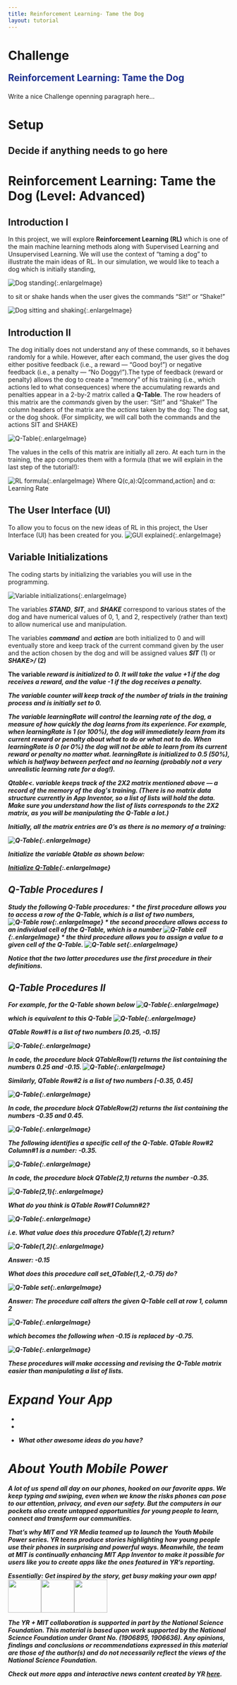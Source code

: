```yaml
---
title: Reinforcement Learning- Tame the Dog
layout: tutorial
---
```


# Challenge

<p style="font-size: 150%;
font-weight:bold; color:#1c2f8d; padding-bottom: 0;">Reinforcement Learning: Tame the Dog
</p>

Write a nice Challenge openning paragraph here...


# Setup

## Decide if anything needs to go here



# Reinforcement Learning: Tame the Dog (Level: Advanced)

## Introduction I

In this project, we will explore <strong>Reinforcement Learning (RL)</strong> which is one of the main machine learning methods along with Supervised Learning and Unsupervised Learning. We will use the context of “taming a dog” to illustrate the main ideas of RL. In our simulation, we would like to teach a dog which is initially standing,


![Dog standing](../images/RL_tamethedog/dog_stand.jpg){:.enlargeImage}

to sit or shake hands when the user gives the commands “Sit!” or “Shake!”

![Dog sitting and shaking](../images/RL_tamethedog/dog_sitshake.png){:.enlargeImage}

## Introduction II

The dog initially does not understand any of these commands, so it behaves randomly for a while. However, after each command, the user gives the dog either positive feedback (i.e., a reward — “Good boy!”) or negative feedback (i.e., a penalty — “No Doggy!”).The type of feedback (reward or penalty) allows the dog to create a “memory” of his training (i.e., which actions led to what consequences) where the accumulating rewards and penalties appear in a 2-by-2 matrix called a <strong>Q-Table</strong>. The row headers of this matrix are the <em>commands</em> given by the user: “Sit!” and “Shake!” The column headers of the matrix are the <em>actions</em> taken by the dog: The dog sat, or the dog shook.  (For simplicity, we will call both the commands and the actions SIT and SHAKE)

![Q-Table](../images/RL_tamethedog/QT1.png){:.enlargeImage}

The values in the cells of this matrix are initially all zero. At each turn in the training, the app computes them  with a formula (that we will explain in the last step of the tutorial!): 


![RL formula](../images/RL_tamethedog/Formula.png){:.enlargeImage}
Where Q(c,a):Q[command,action] and α: Learning Rate

## The User Interface (UI)

To allow you to focus on the new ideas of RL in this project, the User Interface (UI) has been created for you.
![GUI explained](../images/RL_tamethedog/GUIExplained.png){:.enlargeImage}


## Variable Initializations

The coding starts by initializing the variables you will use in the programming.

![Variable initializations](../images/RL_tamethedog/Initialize.png){:.enlargeImage}

The variables <strong><em>STAND</em></strong>, <strong><em>SIT</em></strong>, and <strong><em>SHAKE</em></strong> correspond to various states of the dog and have numerical values of 0, 1, and 2, respectively (rather than text) to allow numerical use and manipulation.

The variables <strong><em>command</em></strong> and <strong><em>action</em></strong> are both initialized to 0 and will eventually store and keep track of the current command given by the user and the action chosen by the dog and will be assigned values <strong><em>SIT</em></strong> (1) or <strong><em>SHAKE>/</em> (2)

The variable <strong><em>reward is initialized to 0. It will take the value +1 if the dog receives a reward, and the value -1 if the dog receives a penalty.

The variable <strong><em>counter will keep track of the number of trials in the training process and is initially set to 0.

The variable <strong><em>learningRate</em></strong> will control the learning rate of the dog, a measure of how quickly the dog learns from its experience. For example, when <strong><em>learningRate</em></strong> is 1 (or 100%), the dog will immediately learn from its current reward or penalty about what to do or what not to do. When <strong><em>learningRate</em></strong> is 0 (or 0%) the dog will not be able to learn from its current reward or penalty no matter what. <strong><em>learningRate</em></strong> is initialized to 0.5 (50%), which is halfway between perfect and no learning (probably not a very unrealistic learning rate for a dog!).

<strong><em>Qtable<.</em></strong> variable keeps track of the 2X2 matrix mentioned above — a record of the memory of the dog's training. (There is no matrix data structure currently in App Inventor, so a list of lists will hold the data. Make sure you understand how the list of lists corresponds to the 2X2 matrix, as you will be manipulating the Q-Table a lot.) 

Initially, all the matrix entries are 0’s as there is no memory of a training:

![Q-Table](../images/RL_tamethedog/QT2.png){:.enlargeImage}

Initialize the variable Qtable as shown below:

[Initialize Q-Table](../images/RL_tamethedog/InitializeQtable.png){:.enlargeImage}

## Q-Table Procedures I

Study the following Q-Table procedures: 
    * the first procedure  allows you to access a row of the Q-Table, which is a list of two numbers, 
    ![Q-Table row](../images/RL_tamethedog/Procedure_QTableRow.png){:.enlargeImage}
    * the second procedure allows access to an individual cell of the Q-Table, which is a number
    ![Q-Table cell](../images/RL_tamethedog/Procedure_QTableRowColumn.png){:.enlargeImage}
    * the third procedure allows you to assign a value to a given cell of the Q-Table. 
    ![Q-Table set](../images/RL_tamethedog/Procedure_setQTable.png){:.enlargeImage}

Notice that the two latter procedures use the first procedure in their definitions.


## Q-Table Procedures II

For example, for the Q-Table shown below
![Q-Table](../images/RL_tamethedog/QT3.png){:.enlargeImage}

which is equivalent to this Q-Table
![Q-Table](../images/RL_tamethedog/QT4.png){:.enlargeImage}

QTable Row#1 is a list of two numbers [0.25, -0.15]

![Q-Table](../images/RL_tamethedog/QT5a.png){:.enlargeImage}

In code, the procedure block <strong><em>QTableRow(1)</em></strong> returns the list containing the numbers 0.25 and -0.15.
![Q-Table](../images/RL_tamethedog/Q[1].png){:.enlargeImage}

Similarly, QTable Row#2 is a list of two numbers [-0.35, 0.45]

![Q-Table](../images/RL_tamethedog/QT5b.png){:.enlargeImage}

In code, the procedure block QTableRow(2) returns the list containing the numbers -0.35 and 0.45.

![Q-Table](../images/RL_tamethedog/Q[2].png){:.enlargeImage}

The following identifies a specific cell of the Q-Table. QTable Row#2 Column#1 is a number: -0.35.

![Q-Table](../images/RL_tamethedog/QT6.png){:.enlargeImage}

In code, the procedure block <strong><em>QTable(2,1)</em></strong> returns the number -0.35.

![Q-Table(2,1)](../images/RL_tamethedog/Q[2,1].png){:.enlargeImage}

What do you think is QTable Row#1 Column#2?

![Q-Table](../images/RL_tamethedog/QT7.png){:.enlargeImage}

i.e. What value does this procedure <strong><em>QTable(1,2)</em></strong> return?

![Q-Table(1,2)](../images/RL_tamethedog/Q[1,2].png){:.enlargeImage}

<strong><em>Answer</em></strong>: -0.15

What does this procedure call <strong><em>set_QTable(1,2,-0.75)</em></strong> do?

![Q-Table set](../images/RL_tamethedog/setQTableQ12.png){:.enlargeImage}

<strong><em>Answer</em></strong>:  The procedure call alters the given Q-Table cell at row 1, column 2 

![Q-Table](../images/RL_tamethedog/QT8.png){:.enlargeImage} 

which becomes the following when -0.15 is replaced by -0.75.

![Q-Table](../images/RL_tamethedog/QT9.png){:.enlargeImage}

These procedures will make accessing and revising the Q-Table matrix easier than manipulating a list of lists.


# Expand Your App

* 

* 

* What other awesome ideas do you have?





# About Youth Mobile Power
A lot of us spend all day on our phones, hooked on our favorite apps. We keep typing and swiping, even when we know the risks phones can pose to our attention, privacy, and even our safety.  But the computers in our pockets also create untapped opportunities for young people to learn, connect and transform our communities.

That’s why MIT and YR Media teamed up to launch the Youth Mobile Power series. YR teens produce stories highlighting how young people use their phones in surprising and powerful ways. Meanwhile, the team at MIT is continually enhancing MIT App Inventor to make it possible for users like you to create apps like the ones featured in YR’s reporting.

Essentially: Get inspired by the story, get busy making your own app!
 <img src="../images/logos/NSF_4-Color_bitmap_Logo.png" width="75"><img src="../images/logos/MITAppInvlogo1.jpg" width="75"><img src="../images/logos/LOGO_YR_PNG_TRANS.png" width="75">

 The YR + MIT collaboration is supported in part by the National Science Foundation. This material is based upon work supported by the National Science Foundation under Grant No. (1906895, 1906636). Any opinions, findings and conclusions or recommendations expressed in this material are those of the author(s) and do not necessarily reflect the views of the National Science Foundation.

 Check out more apps and interactive news content created by YR <a href="https://yr.media/category/interactive/" target="_blank">here</a>.






